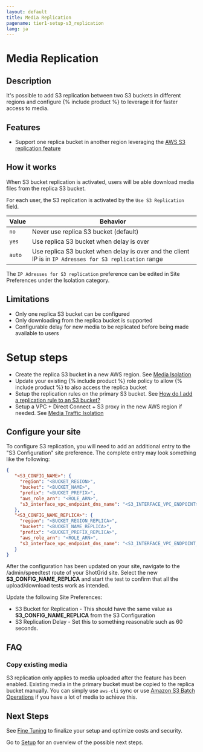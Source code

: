 ```yaml
---
layout: default
title: Media Replication
pagename: tier1-setup-s3_replication
lang: ja
---
```


# Media Replication

## Description

It's possible to add S3 replication between two S3 buckets in different regions and configure {% include product %} to leverage it for faster access to media.

## Features

 * Support one replica bucket in another region leveraging the [AWS S3 replication feature](https://docs.aws.amazon.com/AmazonS3/latest/dev/replication.html)

## How it works

When S3 bucket replication is activated, users will be able download media files from the replica S3 bucket.

For each user, the S3 replication is activated by the `Use S3 Replication` field.

| Value| Behavior | 
|------|----------------------------------------------|
|`no`  | Never use replica S3 bucket (default)|
|`yes` | Use replica S3 bucket when delay is over|
|`auto`| Use replica S3 bucket when delay is over and the client IP is in `IP Adresses for S3 replication` range|

The `IP Adresses for S3 replication` preference can be edited in Site Preferences under the Isolation category.

## Limitations

 * Only one replica S3 bucket can be configured
 * Only downloading from the replica bucket is supported
 * Configurable delay for new media to be replicated before being made available to users

# Setup steps

  * Create the replica S3 bucket in a new AWS region. See [Media Isolation](./s3_bucket.md)
  * Update your existing {% include product %} role policy to allow {% include product %} to also access the replica bucket
  * Setup the replication rules on the primary S3 bucket. See [How do I add a replication rule to an S3 bucket?](https://docs.aws.amazon.com/AmazonS3/latest/user-guide/enable-replication.html#enable-replication-add-rule)
  * Setup a VPC + Direct Connect + S3 proxy in the new AWS region if needed. See [Media Traffic Isolation](./media_segregation.md)

## Configure your site

To configure S3 replication, you will need to add an additional entry to the "S3 Configuration" site preference.
The complete entry may look something like the following:

```json
{​​​​​​​​
   "<S3_CONFIG_NAME>": {​​​​​​​​
     "region": "<BUCKET_REGION>",
     "bucket": "<BUCKET_NAME>",
     "prefix": "<BUCKET_PREFIX>",
     "aws_role_arn": "<ROLE_ARN>",
     "s3_interface_vpc_endpoint_dns_name": "<S3_INTERFACE_VPC_ENDPOINT>"
   }​​​​​​​​​​​​​​​​​​​​​​​​​​​​​​​​​​​​​​​​​​​​​​​​​​​​​​​​​​​​​​​​​​​​​​​,
   "<S3_CONFIG_NAME_REPLICA>": {​​​​​​​​​​​​​​​​​​​​​​​​​​​​​​​​​​​​​​​​​​​​​​​​​​​​
     "region": "<BUCKET_REGION_REPLICA>",
     "bucket": "<BUCKET_NAME_REPLICA>",
     "prefix": "<BUCKET_PREFIX_REPLICA>",
     "aws_role_arn": "<ROLE_ARN>",
     "s3_interface_vpc_endpoint_dns_name": "<S3_INTERFACE_VPC_ENDPOINT_REPLICA>"
   }​​​​​​​​​​​​​​​​​​​​​​​​​​​​​​​​​​​​​​​​​​​​​​​​​​​​​​​​​​​​​​​​​​​​​​​​​​​​​​​​​​​​​​​
}​​​​​​​​​​​​​​​​​​​​​​​​​​​​​​​​​​​​​​​​​​​​​​​​​​​​​​​​​​​​​​​​​​​​​​​​​​​​​​​​​​​​​​​​​​​​​​​​​​​
```

After the configuration has been updated on your site, navigate to the /admin/speedtest route of your ShotGrid site. Select the new **S3_CONFIG_NAME_REPLICA** and start the test to confirm that all the upload/download tests work as intended.

Update the following Site Preferences:
  * S3 Bucket for Replication - This should have the same value as **S3_CONFIG_NAME_REPLICA** from the S3 Configuration
  * S3 Replication Delay - Set this to something reasonable such as 60 seconds.

## FAQ

### Copy existing media

S3 replication only applies to media uploaded after the feature has been enabled. Existing media in the primary bucket must be copied to the replica bucket manually. You can simply use `aws-cli` sync or use [Amazon S3 Batch Operations](https://aws.amazon.com/s3/features/batch-operations/) if you have a lot of media to achieve this.

## Next Steps

See [Fine Tuning](./tuning.md) to finalize your setup and optimize costs and security.

Go to [Setup](./setup.md) for an overview of the possible next steps.